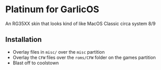 # Platinum for GarlicOS
An RG35XX skin that looks kind of like MacOS Classic circa system 8/9

## Installation
* Overlay files in `misc/` over the `misc` partition
* Overlay the `CFW` files over the `roms/CFW` folder on the games partition
* Blast off to coolstown
